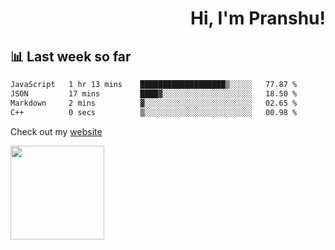 <div align="right" >
   
   <H1>Hi, I'm Pranshu!</H1>

</div>

## 📊 Last week so far
<!--START_SECTION:waka-->

```txt
JavaScript   1 hr 13 mins    ███████████████████▒░░░░░   77.87 %
JSON         17 mins         ████▓░░░░░░░░░░░░░░░░░░░░   18.50 %
Markdown     2 mins          ▓░░░░░░░░░░░░░░░░░░░░░░░░   02.65 %
C++          0 secs          ▒░░░░░░░░░░░░░░░░░░░░░░░░   00.98 %
```

<!--END_SECTION:waka-->

Check out my [website](https://pranshu05.vercel.app)

<img align="left" width="150" src="https://user-images.githubusercontent.com/70943732/209951571-93b7afe5-f523-4683-b725-5d94b287e94e.png">

